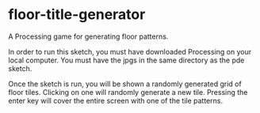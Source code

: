 # floor-title-generator
A Processing game for generating floor patterns. 

In order to run this sketch, you must have downloaded Processing on your local computer. You must have the jpgs in the same directory as the pde sketch. 

Once the sketch is run, you will be shown a randomly generated grid of floor tiles. Clicking on one will randomly generate a new tile. Pressing the enter key will cover the entire screen with one of the tile patterns. 
